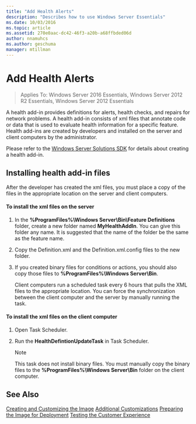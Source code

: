 ```yaml
---
title: "Add Health Alerts"
description: "Describes how to use Windows Server Essentials"
ms.date: 10/03/2016
ms.topic: article
ms.assetid: 270e0aac-dc42-46f3-a20b-a68ffbded06d
author: nnamuhcs
ms.author: geschuma
manager: mtillman
---
```


# Add Health Alerts

>Applies To: Windows Server 2016 Essentials, Windows Server 2012 R2 Essentials, Windows Server 2012 Essentials

A health add-in provides definitions for alerts, health checks, and repairs for network problems. A health add-in consists of xml files that annotate code or data that is used to evaluate health information for a specific feature. Health add-ins are created by developers and installed on the server and client computers by the administrator.

 Please refer to the [Windows Server Solutions SDK](https://go.microsoft.com/fwlink/?LinkID=248648) for details about creating a health add-in.

## Installing health add-in files
 After the developer has created the xml files, you must place a copy of the files in the appropriate location on the server and client computers.

#### To install the xml files on the server

1. In the **%ProgramFiles%\Windows Server\Bin\Feature Definitions** folder, create a new folder named **MyHealthAddIn**. You can give this folder any name. It is suggested that the name of the folder be the same as the feature name.

2. Copy the Definition.xml and the Definition.xml.config files to the new folder.

3. If you created binary files for conditions or actions, you should also copy those files to **%ProgramFiles%\Windows Server\Bin**.

   Client computers run a scheduled task every 6 hours that pulls the XML files to the appropriate location. You can force the synchronization between the client computer and the server by manually running the task.

#### To install the xml files on the client computer

1.  Open Task Scheduler.

2.  Run the **HealthDefintionUpdateTask** in Task Scheduler.

    > [!NOTE]
    >  This task does not install binary files. You must manually copy the binary files to the **%ProgramFiles%\Windows Server\Bin** folder on the client computer.

## See Also
 [Creating and Customizing the Image](Creating-and-Customizing-the-Image.md)
 [Additional Customizations](Additional-Customizations.md)
 [Preparing the Image for Deployment](Preparing-the-Image-for-Deployment.md)
 [Testing the Customer Experience](Testing-the-Customer-Experience.md)